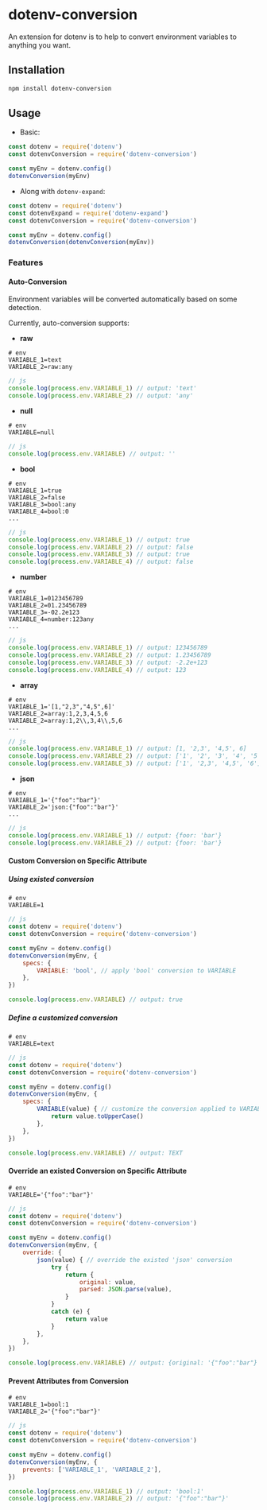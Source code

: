 # dotenv-conversion
An extension for dotenv is to help to convert environment variables to anything you want.

## Installation

```bash
npm install dotenv-conversion
```

## Usage

- Basic:

```javascript
const dotenv = require('dotenv')
const dotenvConversion = require('dotenv-conversion')

const myEnv = dotenv.config()
dotenvConversion(myEnv)
```

- Along with `dotenv-expand`:

```javascript
const dotenv = require('dotenv')
const dotenvExpand = require('dotenv-expand')
const dotenvConversion = require('dotenv-conversion')

const myEnv = dotenv.config()
dotenvConversion(dotenvConversion(myEnv))
```

### Features

#### Auto-Conversion

Environment variables will be converted automatically based on some detection.

Currently, auto-conversion supports:

- **raw**

```
# env
VARIABLE_1=text
VARIABLE_2=raw:any
```

```javascript
// js
console.log(process.env.VARIABLE_1) // output: 'text'
console.log(process.env.VARIABLE_2) // output: 'any'
```

- **null**

```
# env
VARIABLE=null
```

```javascript
// js
console.log(process.env.VARIABLE) // output: ''
```

- **bool**

```
# env
VARIABLE_1=true
VARIABLE_2=false
VARIABLE_3=bool:any
VARIABLE_4=bool:0
...
```

```javascript
// js
console.log(process.env.VARIABLE_1) // output: true
console.log(process.env.VARIABLE_2) // output: false
console.log(process.env.VARIABLE_3) // output: true
console.log(process.env.VARIABLE_4) // output: false
```

- **number**

```
# env
VARIABLE_1=0123456789
VARIABLE_2=01.23456789
VARIABLE_3=-02.2e123
VARIABLE_4=number:123any
...
```

```javascript
// js
console.log(process.env.VARIABLE_1) // output: 123456789
console.log(process.env.VARIABLE_2) // output: 1.23456789
console.log(process.env.VARIABLE_3) // output: -2.2e+123
console.log(process.env.VARIABLE_4) // output: 123
```

- **array**

```
# env
VARIABLE_1='[1,"2,3","4,5",6]'
VARIABLE_2=array:1,2,3,4,5,6
VARIABLE_2=array:1,2\\,3,4\\,5,6
...
```

```javascript
// js
console.log(process.env.VARIABLE_1) // output: [1, '2,3', '4,5', 6]
console.log(process.env.VARIABLE_2) // output: ['1', '2', '3', '4', '5', '6']
console.log(process.env.VARIABLE_3) // output: ['1', '2,3', '4,5', '6']
```

- **json**

```
# env
VARIABLE_1='{"foo":"bar"}'
VARIABLE_2='json:{"foo":"bar"}'
...
```

```javascript
// js
console.log(process.env.VARIABLE_1) // output: {foor: 'bar'}
console.log(process.env.VARIABLE_2) // output: {foor: 'bar'}
```

#### Custom Conversion on Specific Attribute

##### Using existed conversion
```
# env
VARIABLE=1
```

```javascript
// js
const dotenv = require('dotenv')
const dotenvConversion = require('dotenv-conversion')

const myEnv = dotenv.config()
dotenvConversion(myEnv, {
    specs: {
        VARIABLE: 'bool', // apply 'bool' conversion to VARIABLE
    },
})

console.log(process.env.VARIABLE) // output: true
```

##### Define a customized conversion

```
# env
VARIABLE=text
```

```javascript
// js
const dotenv = require('dotenv')
const dotenvConversion = require('dotenv-conversion')

const myEnv = dotenv.config()
dotenvConversion(myEnv, {
    specs: {
        VARIABLE(value) { // customize the conversion applied to VARIABLE
            return value.toUpperCase() 
        },
    },
})

console.log(process.env.VARIABLE) // output: TEXT
```

#### Override an existed Conversion on Specific Attribute

```
# env
VARIABLE='{"foo":"bar"}'
```

```javascript
// js
const dotenv = require('dotenv')
const dotenvConversion = require('dotenv-conversion')

const myEnv = dotenv.config()
dotenvConversion(myEnv, {
    override: {
        json(value) { // override the existed 'json' conversion
            try {
                return {
                    original: value,
                    parsed: JSON.parse(value),
                }
            }
            catch (e) { 
                return value
            } 
        },
    },
})

console.log(process.env.VARIABLE) // output: {original: '{"foo":"bar"}', parsed: {foo: 'bar'}}
```

#### Prevent Attributes from Conversion

```
# env
VARIABLE_1=bool:1
VARIABLE_2='{"foo":"bar"}'
```

```javascript
// js
const dotenv = require('dotenv')
const dotenvConversion = require('dotenv-conversion')

const myEnv = dotenv.config()
dotenvConversion(myEnv, {
    prevents: ['VARIABLE_1', 'VARIABLE_2'],
})

console.log(process.env.VARIABLE_1) // output: 'bool:1'
console.log(process.env.VARIABLE_2) // output: '{"foo":"bar"}'
```